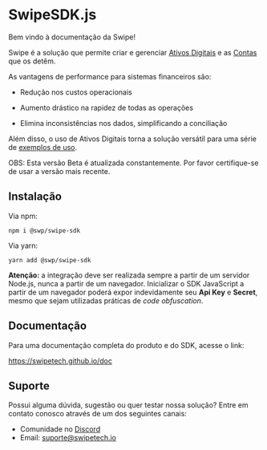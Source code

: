 # SwipeSDK.js

Bem vindo à documentação da Swipe!

Swipe é a solução que permite criar e gerenciar [Ativos Digitais](#ativo) e as [Contas](#conta) que os detêm. 

As vantagens de performance para sistemas financeiros são: 

- Redução nos custos operacionais 

- Aumento drástico na rapidez de todas as operações

- Elimina inconsistências nos dados, simplificando a conciliação

Além disso, o uso de Ativos Digitais torna a solução versátil para uma série de [exemplos de uso](#exemplos-de-uso).


OBS: Esta versão Beta é atualizada constantemente. Por favor certifique-se de usar a versão mais recente.

## Instalação

Via npm:

`npm i @swp/swipe-sdk`

Via yarn:

`yarn add @swp/swipe-sdk`

<b>Atenção:</b> a integração deve ser realizada sempre a partir de um servidor Node.js, nunca a partir de um navegador. Inicializar o SDK JavaScript a partir de um navegador poderá expor indevidamente seu <b>Api Key</b> e <b>Secret</b>, mesmo que sejam utilizadas práticas de <i>code obfuscation</i>.

## Documentação

Para uma documentação completa do produto e do SDK, acesse o link:

https://swipetech.github.io/doc


## Suporte

Possui alguma dúvida, sugestão ou quer testar nossa solução? Entre em contato conosco através de um dos seguintes canais:

* Comunidade no [Discord](https://discord.gg/hpvEFFj)
* Email: suporte@swipetech.io
